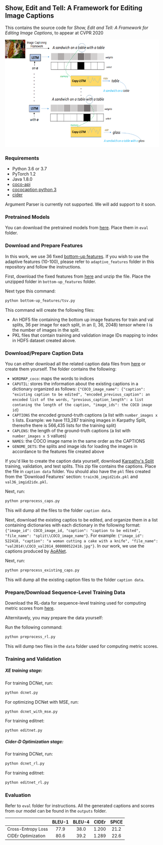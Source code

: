 ## Show, Edit and Tell: A Framework for Editing Image Captions
This contains the source code for *Show, Edit and Tell: A Framework for Editing Image Captions*, to appear at CVPR 2020

<p align="center">
  <img width="600" height="350" src="demo.png">
</p>

### Requirements
- Python 3.6 or 3.7
- PyTorch 1.2
- Java 1.8.0
- [coco-api](https://github.com/cocodataset/cocoapi)
- [cococaption python 3](https://github.com/mtanti/coco-caption)
- [cider](https://github.com/ruotianluo/cider)


Argument Parser is currently not supported. We will add support to it soon. 

### Pretrained Models
You can download the pretrained models from [here](https://drive.google.com/drive/folders/1qyI8LD8p3qSVFC2hpVYULR8Rjr7hPBL-). Place them in `eval` folder. 

### Download and Prepare Features
In this work, we use 36 fixed [bottom-up features](https://github.com/peteanderson80/bottom-up-attention). If you wish to use the adaptive features (10-100), please refer to `adaptive_features` folder in this repository and follow the instructions. 

First, download the fixed features from [here](https://imagecaption.blob.core.windows.net/imagecaption/trainval_36.zip) and unzip the file. Place the unzipped folder in `bottom-up_features` folder.  

Next type this command: 
```bash
python bottom-up_features/tsv.py
```

This command will create the following files:
<ul>
<li>An HDF5 file containing the bottom up image features for train and val splits, 36 per image for each split, in an (I, 36, 2048) tensor where I is the number of images in the split.</li>
<li>PKL files that contain training and validation image IDs mapping to index in HDF5 dataset created above.</li>
</ul>

### Download/Prepare Caption Data
You can either download all the related caption data files from [here](https://drive.google.com/drive/folders/1JQx0M8fIUSdnXL-9i6-z3VF2bMBMP1LQ) or create them yourself. The folder contains the following:
-  `WORDMAP_coco`: maps the words to indices 
- `CAPUTIL`: stores the information about the existing captions in a dictionary organized as follows: `{"COCO_image_name": {"caption": "existing caption to be edited", "encoded_previous_caption": an encoded list of the words, "previous_caption_length": a list contaning the length of the caption, "image_ids": the COCO image id}`
- `CAPTIONS` the encoded ground-truth captions (a list with `number_images x 5` lists. Example: we have 113,287 training images in Karpathy Split, thereofre there is 566,435 lists for the training split)
- `CAPLENS`: the length of the ground-truth captions (a list with `number_images x 5` vallues)
- `NAMES`: the COCO image name in the same order as the CAPTIONS
- `GENOME_DETS`: the splits and image ids for loading the images in accordance to the features file created above

If you'd like to create the caption data yourself, download [Karpathy's Split](http://cs.stanford.edu/people/karpathy/deepimagesent/caption_datasets.zip) training, validation, and test splits. This zip file contains the captions. Place the file in `caption data` folder. You should also have the `pkl` files created from the 'Download Features' section: `train36_imgid2idx.pkl` and `val36_imgid2idx.pkl`.

Next, run: 
```bash
python preprocess_caps.py
```
This will dump all the files to the folder `caption data`. 

Next, download the existing captios to be edited, and organize them in a list containing dictionaries with each dictionary in the following format: `{"image_id": COCO_image_id, "caption": "caption to be edited", "file_name": "split\\COCO_image_name"}`. For example: `{"image_id": 522418, "caption": "a woman cutting a cake with a knife", "file_name": "val2014\\COCO_val2014_000000522418.jpg"}`. In our work, we use the captions produced by [AoANet](https://github.com/husthuaan/AoANet).

Next, run: 
```bash
python preprocess_existing_caps.py
```
This will dump all the existing caption files to the folder `caption data`.

### Prepare/Download Sequence-Level Training Data
Download the RL-data for sequence-level training used for computing metric scores from [here](https://drive.google.com/drive/folders/1T39J7MbcZUmAk-8v7_H6VUzam0k9_3ec). 

Alternitavely, you may prepare the data yourself: 

Run the following command:
```bash
python preprocess_rl.py
```
This will dump two files in the `data` folder used for computing metric scores.

### Training and Validation
##### XE training stage: 
For training DCNet, run:

```bash
python dcnet.py
```
For optimizing DCNet with MSE, run:
```bash
python dcnet_with_mse.py
```
For training editnet:
```bash
python editnet.py
```

##### Cider-D Optimization stage:
For training DCNet, run:
```bash
python dcnet_rl.py
```
For training editnet:
```bash
python editnet_rl.py
```

### Evaluation
Refer to `eval` folder for instructions. All the generated captions and scores from our model can be found in the `outputs` folder. 

|                   | BLEU-1  | BLEU-4  |  CIDEr  | SPICE   |
|-------------------|:-------:|:-------:|:-------:|:-------:|
|Cross-Entropy Loss |  77.9   |  38.0   |  1.200  |  21.2   |
|CIDEr Optimization |  80.6   |  39.2   |  1.289  |  22.6   |


